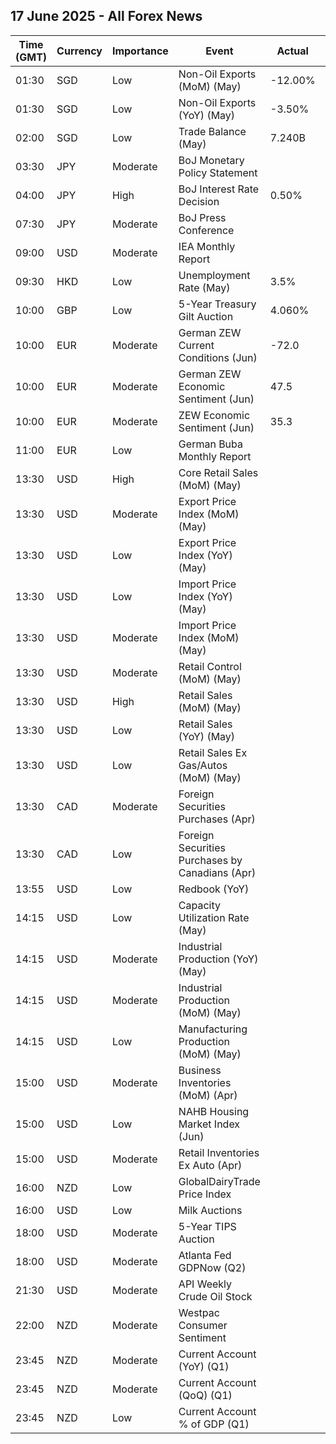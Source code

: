 ## 17 June 2025 - All Forex News

| Time (GMT) | Currency | Importance | Event | Actual | Forecast | Previous |
|------|----------|------------|-------|--------|----------|----------|
| 01:30 | SGD | Low | Non-Oil Exports (MoM) (May) | -12.00% |  | 10.40% |
| 01:30 | SGD | Low | Non-Oil Exports (YoY) (May) | -3.50% | 8.00% | 12.40% |
| 02:00 | SGD | Low | Trade Balance (May) | 7.240B |  | 14.220B |
| 03:30 | JPY | Moderate | BoJ Monetary Policy Statement |  |  |  |
| 04:00 | JPY | High | BoJ Interest Rate Decision | 0.50% | 0.50% | 0.50% |
| 07:30 | JPY | Moderate | BoJ Press Conference |  |  |  |
| 09:00 | USD | Moderate | IEA Monthly Report |  |  |  |
| 09:30 | HKD | Low | Unemployment Rate (May) | 3.5% |  | 3.4% |
| 10:00 | GBP | Low | 5-Year Treasury Gilt Auction | 4.060% |  | 3.977% |
| 10:00 | EUR | Moderate | German ZEW Current Conditions (Jun) | -72.0 | -74.0 | -82.0 |
| 10:00 | EUR | Moderate | German ZEW Economic Sentiment (Jun) | 47.5 | 34.8 | 25.2 |
| 10:00 | EUR | Moderate | ZEW Economic Sentiment (Jun) | 35.3 | 23.5 | 11.6 |
| 11:00 | EUR | Low | German Buba Monthly Report |  |  |  |
| 13:30 | USD | High | Core Retail Sales (MoM) (May) |  | 0.2% | 0.1% |
| 13:30 | USD | Moderate | Export Price Index (MoM) (May) |  | -0.1% | 0.1% |
| 13:30 | USD | Low | Export Price Index (YoY) (May) |  |  | 2.0% |
| 13:30 | USD | Low | Import Price Index (YoY) (May) |  |  | 0.1% |
| 13:30 | USD | Moderate | Import Price Index (MoM) (May) |  | -0.2% | 0.1% |
| 13:30 | USD | Moderate | Retail Control (MoM) (May) |  | 0.3% | -0.2% |
| 13:30 | USD | High | Retail Sales (MoM) (May) |  | -0.5% | 0.1% |
| 13:30 | USD | Low | Retail Sales (YoY) (May) |  |  | 5.16% |
| 13:30 | USD | Low | Retail Sales Ex Gas/Autos (MoM) (May) |  |  | 0.2% |
| 13:30 | CAD | Moderate | Foreign Securities Purchases (Apr) |  | -2.94B | -4.23B |
| 13:30 | CAD | Low | Foreign Securities Purchases by Canadians (Apr) |  |  | 15.630B |
| 13:55 | USD | Low | Redbook (YoY) |  |  | 4.7% |
| 14:15 | USD | Low | Capacity Utilization Rate (May) |  | 77.7% | 77.7% |
| 14:15 | USD | Moderate | Industrial Production (YoY) (May) |  |  | 1.49% |
| 14:15 | USD | Moderate | Industrial Production (MoM) (May) |  | 0.0% | 0.0% |
| 14:15 | USD | Low | Manufacturing Production (MoM) (May) |  | 0.1% | -0.4% |
| 15:00 | USD | Moderate | Business Inventories (MoM) (Apr) |  | 0.0% | 0.1% |
| 15:00 | USD | Low | NAHB Housing Market Index (Jun) |  | 36 | 34 |
| 15:00 | USD | Moderate | Retail Inventories Ex Auto (Apr) |  | 0.3% | 0.3% |
| 16:00 | NZD | Low | GlobalDairyTrade Price Index |  |  | -1.6% |
| 16:00 | USD | Low | Milk Auctions |  |  | 4,332.0 |
| 18:00 | USD | Moderate | 5-Year TIPS Auction |  |  | 1.702% |
| 18:00 | USD | Moderate | Atlanta Fed GDPNow (Q2) |  | 3.8% | 3.8% |
| 21:30 | USD | Moderate | API Weekly Crude Oil Stock |  | -0.600M | -0.370M |
| 22:00 | NZD | Moderate | Westpac Consumer Sentiment |  |  | 89.2 |
| 23:45 | NZD | Moderate | Current Account (YoY) (Q1) |  |  | -26.40B |
| 23:45 | NZD | Moderate | Current Account (QoQ) (Q1) |  | -2.19B | -7.04B |
| 23:45 | NZD | Low | Current Account % of GDP (Q1) |  |  | -6.20% |
